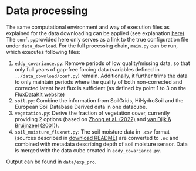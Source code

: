 # Data processing

The same computational environment and way of execution files as explained for the data downloading can be applied (see explanation [here](../README.md)). The `conf.py`provided here only serves as a link to the true configuration file under `data_download`. For the full processing chain, `main.py` can be run, which executes following files:

1. `eddy_covariance.py`: Remove periods of low quality/missing data, so that only full years of gap-free forcing data (variables defined in `../data_download/conf.py`) remain. Additionally, it further trims the data to only maintain periods where the quality of both non-corrected and corrected latent heat flux is sufficient (as defined by point 1 to 3 on the [FluxDataKit website](https://geco-bern.github.io/FluxDataKit/articles/04_data_use.html#time-series))
2. `soil.py`: Combine the information from SoilGrids, HiHydroSoil and the European Soil Database Derived data in one datacube.
3. `vegetation.py`: Derive the fraction of vegetation cover, currently providing 2 options (based on [Zhong et al. (2022)](https://doi.org/10.5194/hess-26-5647-2022) and [van Dijk & Bruijnzeel (2001)](https://doi.org/10.1016/S0022-1694(01)00392-4)).
4. `soil_moisture_fluxnet.py`: The soil moisture data in `.csv` format (sources described in [download README](../data_download/README.md)) are converted to `.nc` and combined with metadata describing depth of soil moisture sensor. Data is merged with the data cube created in `eddy_covariance.py`. 

Output can be found in `data/exp_pro`.